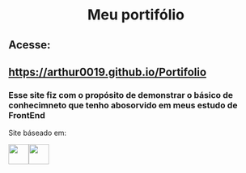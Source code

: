 <h1 align="center">Meu portifólio</h1>
<div>
<h2>Acesse:</h2><h2><a href="https://arthur0019.github.io/Portifolio" target="_blank">https://arthur0019.github.io/Portifolio</a></h2>
<h3>Esse site fiz com o propósito de demonstrar o básico de conhecimneto que tenho abosorvido em meus estudo de FrontEnd</h3>
<p>Site báseado em:</p>

<img src="https://cdn.jsdelivr.net/gh/devicons/devicon/icons/html5/html5-plain-wordmark.svg" width="40" height="40"/><img src="https://cdn.jsdelivr.net/gh/devicons/devicon/icons/css3/css3-plain-wordmark.svg" width="40" height="40"/>
</div>
